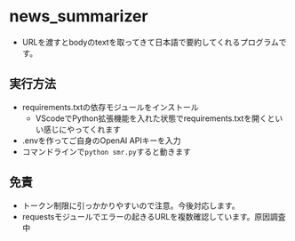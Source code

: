 # news_summarizer

- URLを渡すとbodyのtextを取ってきて日本語で要約してくれるプログラムです。

## 実行方法
- requirements.txtの依存モジュールをインストール
  - VScodeでPython拡張機能を入れた状態でrequirements.txtを開くといい感じにやってくれます
- .envを作ってご自身のOpenAI APIキーを入力
- コマンドラインで`python smr.py`すると動きます

## 免責
- トークン制限に引っかかりやすいので注意。今後対応します。
- requestsモジュールでエラーの起きるURLを複数確認しています。原因調査中
